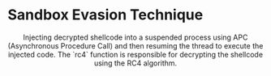 <p align="center">
    <strong><h1>Sandbox Evasion Technique</h1></strong>
</p>

 <p align="center">
    Injecting decrypted shellcode into a suspended process using APC (Asynchronous Procedure Call) and then resuming the thread to execute the injected code. The `rc4` function is responsible for decrypting the shellcode using the RC4 algorithm.
</p>
